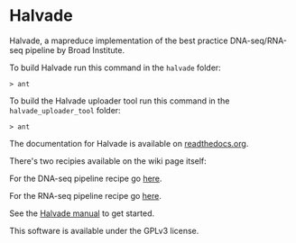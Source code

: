 Halvade
=======

Halvade, a mapreduce implementation of the best practice DNA-seq/RNA-seq pipeline by Broad Institute.

To build Halvade run this command in the `halvade` folder:

`> ant` 

To build the Halvade uploader tool run this command in the `halvade_uploader_tool` folder:

`> ant`

The documentation for Halvade is available on [readthedocs.org](halvade.readthedocs.io).

There's two recipies available on the wiki page itself:

For the DNA-seq pipeline recipe go [here](https://github.com/ddcap/halvade/wiki/Recipe:-DNA-seq-with-Halvade-on-a-local-Hadoop-cluster).

For the RNA-seq pipeline recipe go [here](https://github.com/ddcap/halvade/wiki/Recipe:-RNA-seq-with-Halvade-on-a-local-Hadoop-cluster).

See the [Halvade manual](https://github.com/ddcap/halvade/wiki) to get started.

This software is available under the GPLv3 license.
